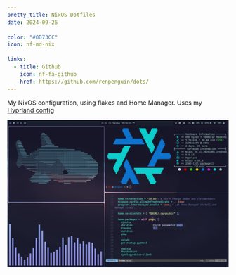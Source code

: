 ```yaml
---
pretty_title: NixOS Dotfiles
date: 2024-09-26

color: "#0D73CC"
icon: nf-md-nix

links:
  - title: Github
    icon: nf-fa-github
    href: https://github.com/renpenguin/dots/
---
```


My NixOS configuration, using flakes and Home Manager. Uses my [Hyprland config](#hyprdots)

![NixOS Screenshot](/assets/images/nixdots.png)